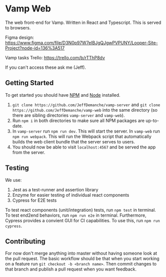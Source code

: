# Vamp Web

The web front-end for Vamp. Written in React and Typescript. This is served to browsers.

Figma design: https://www.figma.com/file/D3N0p97W7eIBJgQJgwPVPUNY/Looper-Site-Project?node-id=136%3A517

Vamp tasks Trello: https://trello.com/b/rTThP8dv

If you can't access these ask me (Jeff).

## Getting Started

To get started you should have [NPM](https://www.npmjs.com/) and [Node](https://nodejs.org/en/) installed.

1. `git clone https://github.com/JeffDemanche/vamp-server` and `git clone https://github.com/JeffDemanche/vamp-web` into the same directory (so there are sibling directories `vamp-server` and `vamp-web`).
2. Run `npm i` in both directories to make sure all NPM packages are up-to-date.
3. In `vamp-server` run `npm run dev`. This will start the server. In `vamp-web` run `npm run webpack`. This will run the Webpack script that automatically builds the web client bundle that the server serves to users.
4. You should now be able to visit `localhost:4567` and be served the app from the server.

## Testing 
We use:
1. Jest as a test-runner and assertion library
2. Enzyme for easier testing of individual react components
3. Cypress for E2E tests

To test react components (unit/integration) tests, run `npm test` in terminal. To test end2end behaviors, run `npm run e2e` in terminal. Furthermore, Cypress provides a convient GUI for CI capabilities.  To use this, run `npm run cypress`.

## Contributing

For now don't merge anything into master without having someone look at the pull request. The basic workflow should be that when you start working on a feature run `git checkout -b <branch name>`. Then commit changes to that branch and publish a pull request when you want feedback.

